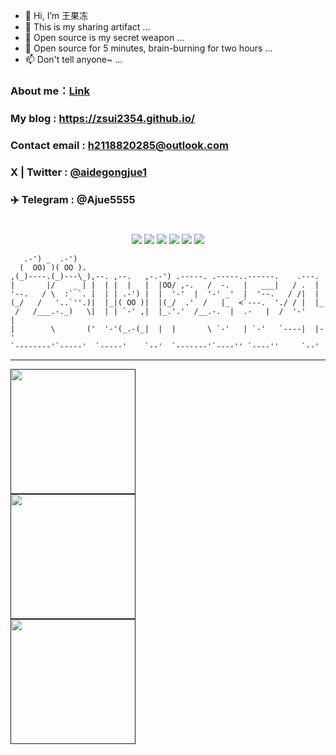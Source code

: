 

- 👋 Hi, I’m 王果冻
- 👀 This is my sharing artifact ...
- 🌱 Open source is my secret weapon ...
- 💞️ Open source for 5 minutes, brain-burning for two hours ...
- 📫 Don't tell anyone~ ...


### About me：<a href="https://zsui2354.github.io/static_blog/page/About.html">Link</a>
### My blog : <a href="https://zsui2354.github.io/">https://zsui2354.github.io/</a>
### Contact email : h2118820285@outlook.com
### X | Twitter : <a href="https://x.com/aidegongjue1/">@aidegongjue1</a>
### ✈️ Telegram : @Ajue5555

#

<div align="center">

![](https://img.shields.io/badge/OS-Windows-informational?style=flat&logo=Windows&logoColor=white&color=00FFFF)
![](https://img.shields.io/badge/Editor-VisualStudioCode-informational?style=flat&logo=visualstudiocode&logoColor=white&color=00FFFF)
![](https://img.shields.io/badge/Editor-IntelliJ_IDEA-informational?style=flat&logo=intellij-idea&logoColor=white&color=00FFFF)
![](https://img.shields.io/badge/Code-C++-informational?style=flat&logo=C++&logoColor=white&color=00FFFF)
![](https://img.shields.io/badge/Code-Java-informational?style=flat&logo=java&logoColor=white&color=00FFFF)
![](https://img.shields.io/badge/Editor-VScode-informational?style=flat&logo=visualstudiocode&logoColor=white&color=00FFFF)

</div>


```
   .-') _  .-')                                                         
  (  OO) )( OO ).                                                       
,(_)----.(_)---\_),--. ,--.   ,-.-') .-----. .-----..------.    .---.   
|       |/    _ | |  | |  |   |  |OO/ ,-.   /  -.   |   ___|   / .  |   
'--.   / \  :` `. |  | | .-') |  |  '-'  |  '-' _'  |  '--.   / /|  |   
(_/   /   '..`''.)|  |_|( OO )|  |(_/  .'  /   |_  <`---.  './ / |  |_  
 /   /___.-._)   \|  | | `-' ,|  |_.'.'  /__.-.  |  .-   |  /  '-'    | 
|        \       ('  '-'(_.-(_|  |  |       \ `-'   | `-'   `----|  |-' 
`--------'`-----'  `-----'    `--'  `-------'`----'' `----''     `--'   
```
---
  <a href="">
    <img height=200 align="center" src="https://github-readme-stats.vercel.app/api?username=zsui2354&theme=radical">
</a><br/>

  <a href="">
    <img height=200 align="center" src="https://github-readme-stats.vercel.app/api?username=zsui2354&show=reviews,discussions_started,discussions_answered,prs_merged,prs_merged_percentage&theme=radical">
</a><br/>

<div align="center" style="display:flex;">
<a href="">
  <img height=200 align="center" src="https://github-readme-stats.vercel.app/api/top-langs/?username=zsui2354&layout=compact&langs_count=8">
</a>
</div><br/>





